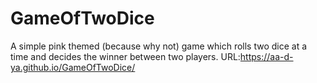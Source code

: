 # GameOfTwoDice

A simple pink themed (because why not) game which rolls two dice at a time and decides the winner between two players.
URL:https://aa-d-ya.github.io/GameOfTwoDice/
